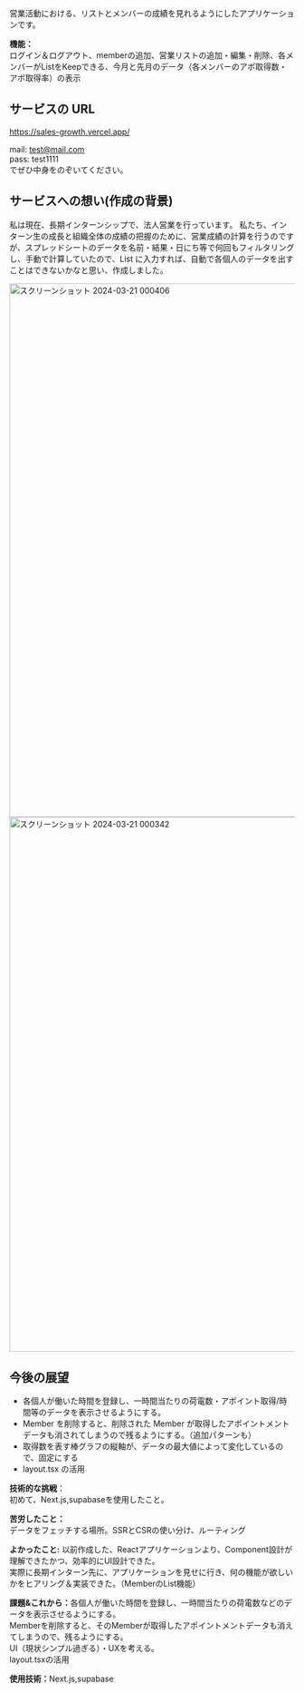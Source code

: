 <p>営業活動における、リストとメンバーの成績を見れるようにしたアプリケーションです。<p>

<p><b>機能：</b><br>ログイン＆ログアウト、memberの追加、営業リストの追加・編集・削除、各メンバーがListをKeepできる、今月と先月のデータ（各メンバーのアポ取得数・アポ取得率）の表示</p>

## サービスの URL

https://sales-growth.vercel.app/

mail: test@mail.com<br/>
pass: test1111<br/>
でぜひ中身をのぞいてください。
<br />

## サービスへの想い(作成の背景)

私は現在、長期インターンシップで、法人営業を行っています。
私たち、インターン生の成長と組織全体の成績の把握のために、営業成績の計算を行うのですが、スプレッドシートのデータを名前・結果・日にち等で何回もフィルタリングし、手動で計算していたので、List に入力すれば、自動で各個人のデータを出すことはできないかなと思い、作成しました。

<img width="941" alt="スクリーンショット 2024-03-21 000406" src="https://github.com/iyoshi-rgb/sales_growth/assets/153269464/6885f041-50dd-436b-ab21-e07f460f220c">
<br>
<img width="943" alt="スクリーンショット 2024-03-21 000342" src="https://github.com/iyoshi-rgb/sales_growth/assets/153269464/6c18f201-88d0-4da5-957d-f6833ee7f9eb">

## 今後の展望

- 各個人が働いた時間を登録し、一時間当たりの荷電数・アポイント取得/時間等のデータを表示させるようにする。
- Member を削除すると、削除された Member が取得したアポイントメントデータも消されてしまうので残るようにする。（追加パターンも）
- 取得数を表す棒グラフの縦軸が、データの最大値によって変化しているので、固定にする
- layout.tsx の活用
<p><b>技術的な挑戦</b>：<br>初めて、Next.js,supabaseを使用したこと。</p>
<p><b>苦労したこと：</b><br>データをフェッチする場所。SSRとCSRの使い分け、ルーティング</p>
<p><b>よかったこと:</b> 以前作成した、Reactアプリケーションより、Component設計が理解できたかつ、効率的にUI設計できた。<br>実際に長期インターン先に、アプリケーションを見せに行き、何の機能が欲しいかをヒアリング＆実装できた。（MemberのList機能）</p>
<p><b>課題&これから：</b>各個人が働いた時間を登録し、一時間当たりの荷電数などのデータを表示させるようにする。<br>
Memberを削除すると、そのMemberが取得したアポイントメントデータも消えてしまうので、残るようにする。<br>
UI（現状シンプル過ぎる）・UXを考える。<br>
layout.tsxの活用</p>

<p><b>使用技術：</b>Next.js,supabase</p>
